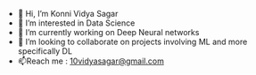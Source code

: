 - 👋 Hi, I’m Konni Vidya Sagar
- 👀 I’m interested in Data Science
- 🌱 I’m currently working on Deep Neural networks
- 💞️ I’m looking to collaborate on projects involving ML and more specifically DL
- 📫Reach me : 10vidyasagar@gmail.com

<!---
sagar-harry/sagar-harry is a ✨ special ✨ repository because its `README.md` (this file) appears on your GitHub profile.
You can click the Preview link to take a look at your changes.
--->
